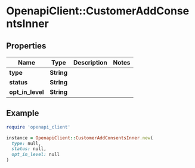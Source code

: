 # OpenapiClient::CustomerAddConsentsInner

## Properties

| Name | Type | Description | Notes |
| ---- | ---- | ----------- | ----- |
| **type** | **String** |  |  |
| **status** | **String** |  |  |
| **opt_in_level** | **String** |  |  |

## Example

```ruby
require 'openapi_client'

instance = OpenapiClient::CustomerAddConsentsInner.new(
  type: null,
  status: null,
  opt_in_level: null
)
```

